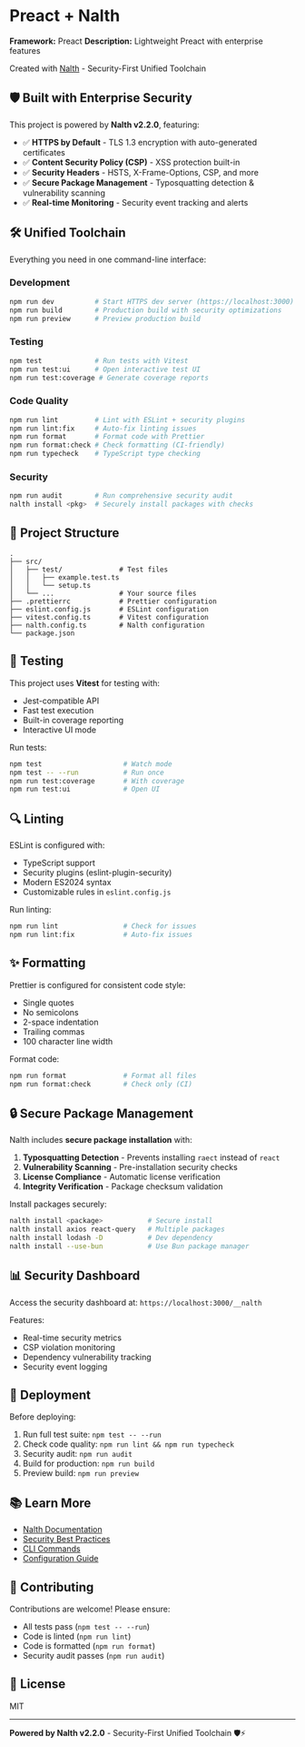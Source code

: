 # Preact + Nalth


**Framework:** Preact
**Description:** Lightweight Preact with enterprise features

Created with [Nalth](https://nalth.pages.dev) - Security-First Unified Toolchain

## 🛡️ Built with Enterprise Security

This project is powered by **Nalth v2.2.0**, featuring:

- ✅ **HTTPS by Default** - TLS 1.3 encryption with auto-generated certificates
- ✅ **Content Security Policy (CSP)** - XSS protection built-in
- ✅ **Security Headers** - HSTS, X-Frame-Options, CSP, and more
- ✅ **Secure Package Management** - Typosquatting detection & vulnerability scanning
- ✅ **Real-time Monitoring** - Security event tracking and alerts

## 🛠️ Unified Toolchain

Everything you need in one command-line interface:

### Development
```bash
npm run dev          # Start HTTPS dev server (https://localhost:3000)
npm run build        # Production build with security optimizations
npm run preview      # Preview production build
```

### Testing
```bash
npm test             # Run tests with Vitest
npm run test:ui      # Open interactive test UI
npm run test:coverage # Generate coverage reports
```

### Code Quality
```bash
npm run lint         # Lint with ESLint + security plugins
npm run lint:fix     # Auto-fix linting issues
npm run format       # Format code with Prettier
npm run format:check # Check formatting (CI-friendly)
npm run typecheck    # TypeScript type checking
```

### Security
```bash
npm run audit        # Run comprehensive security audit
nalth install <pkg>  # Securely install packages with checks
```

## 📁 Project Structure

```
.
├── src/
│   ├── test/              # Test files
│   │   ├── example.test.ts
│   │   └── setup.ts
│   └── ...                # Your source files
├── .prettierrc            # Prettier configuration
├── eslint.config.js       # ESLint configuration
├── vitest.config.ts       # Vitest configuration
├── nalth.config.ts        # Nalth configuration
└── package.json
```

## 🧪 Testing

This project uses **Vitest** for testing with:

- Jest-compatible API
- Fast test execution
- Built-in coverage reporting
- Interactive UI mode

Run tests:
```bash
npm test                    # Watch mode
npm test -- --run           # Run once
npm run test:coverage       # With coverage
npm run test:ui             # Open UI
```

## 🔍 Linting

ESLint is configured with:

- TypeScript support
- Security plugins (eslint-plugin-security)
- Modern ES2024 syntax
- Customizable rules in `eslint.config.js`

Run linting:
```bash
npm run lint                # Check for issues
npm run lint:fix            # Auto-fix issues
```

## ✨ Formatting

Prettier is configured for consistent code style:

- Single quotes
- No semicolons
- 2-space indentation
- Trailing commas
- 100 character line width

Format code:
```bash
npm run format              # Format all files
npm run format:check        # Check only (CI)
```

## 🔒 Secure Package Management

Nalth includes **secure package installation** with:

1. **Typosquatting Detection** - Prevents installing `raect` instead of `react`
2. **Vulnerability Scanning** - Pre-installation security checks
3. **License Compliance** - Automatic license verification
4. **Integrity Verification** - Package checksum validation

Install packages securely:
```bash
nalth install <package>           # Secure install
nalth install axios react-query   # Multiple packages
nalth install lodash -D           # Dev dependency
nalth install --use-bun           # Use Bun package manager
```

## 📊 Security Dashboard

Access the security dashboard at: `https://localhost:3000/__nalth`

Features:
- Real-time security metrics
- CSP violation monitoring
- Dependency vulnerability tracking
- Security event logging

## 🚀 Deployment

Before deploying:

1. Run full test suite: `npm test -- --run`
2. Check code quality: `npm run lint && npm run typecheck`
3. Security audit: `npm run audit`
4. Build for production: `npm run build`
5. Preview build: `npm run preview`

## 📚 Learn More

- [Nalth Documentation](https://nalth.pages.dev/docs)
- [Security Best Practices](https://nalth.pages.dev/docs/security)
- [CLI Commands](https://nalth.pages.dev/docs/cli)
- [Configuration Guide](https://nalth.pages.dev/docs/config)

## 🤝 Contributing

Contributions are welcome! Please ensure:

- All tests pass (`npm test -- --run`)
- Code is linted (`npm run lint`)
- Code is formatted (`npm run format`)
- Security audit passes (`npm run audit`)

## 📄 License

MIT

---

**Powered by Nalth v2.2.0** - Security-First Unified Toolchain 🛡️⚡
